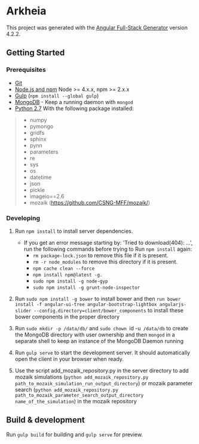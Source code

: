 # Arkheia

This project was generated with the [Angular Full-Stack Generator](https://github.com/DaftMonk/generator-angular-fullstack) version 4.2.2.

## Getting Started

### Prerequisites

- [Git](https://git-scm.com/)
- [Node.js and npm](nodejs.org) Node >= 4.x.x, npm >= 2.x.x
- [Gulp](http://gulpjs.com/) (`npm install --global gulp`)
- [MongoDB](https://www.mongodb.org/) - Keep a running daemon with `mongod`
- [Python 2.7](https://www.python.org/download/releases/2.7/) With the following package installed: 
>	* numpy 
>	* pymongo 
>	* gridfs 
>	* sphinx 
>	* pynn 
>	* parameters 
>	* re 
>	* sys 
>	* os 
>	* datetime 
>	* json 
>	* pickle 
>	* imageio==2.6
>	* mozaik (https://github.com/CSNG-MFF/mozaik/)

### Developing

1. Run `npm install` to install server dependencies.
	* If you get an error message starting by: 'Tried to download(404): ...', run the following commands before trying to Run `npm install` again:
		* `rm package-lock.json` to remove this file if it is present.
		* `rm -r node_modules` to remove this directory if it is present.
		* `npm cache clean --force`
		* `npm install npm@latest -g.`
		* `sudo npm install -g node-gyp`
		* `sudo npm install -g grunt-node-inspector`

2. Run `sudo npm install -g bower` to install bower and then `run bower install -f angular-ui-tree angular-bootstrap-lightbox angularjs-slider --config.directory=client/bower_components` to install these bower components in the proper directory

3. Run `sudo mkdir -p /data/db/` and `sudo chown `id -u` /data/db` to create the MongoDB directory with user ownership and then `mongod` in a separate shell to keep an instance of the MongoDB Daemon running

4. Run `gulp serve` to start the development server. It should automatically open the client in your browser when ready.

5. Use the script add_mozaik_repository.py in the server directory to add mozaik simulations (`python add_mozaik_repository.py path_to_mozaik_simulation_run_output_directory`) or mozaik parameter search (`python add_mozaik_repository.py path_to_mozaik_parameter_search_output_directory name_of_the_simulation`) in the mozaik repository

## Build & development

Run `gulp build` for building and `gulp serve` for preview.
